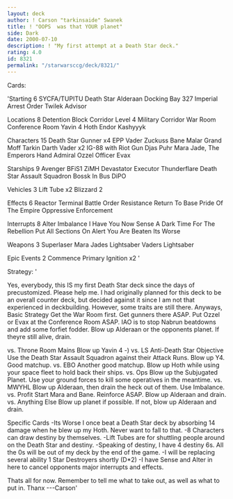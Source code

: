 ```yaml
---
layout: deck
author: ! Carson "tarkinsaide" Swanek
title: ! "OOPS  was that YOUR planet"
side: Dark
date: 2000-07-10
description: ! "My first attempt at a Death Star deck."
rating: 4.0
id: 8321
permalink: "/starwarsccg/deck/8321/"
---
```

Cards: 

'Starting 6
SYCFA/TUPITU
Death Star
Alderaan
Docking Bay 327
Imperial Arrest Order
Twilek Advisor

Locations 8
Detention Block Corridor
Level 4 Military Corridor
War Room
Conference Room
Yavin 4
Hoth
Endor
Kashyyyk

Characters 15
Death Star Gunner x4
EPP Vader
Zuckuss
Bane Malar
Grand Moff Tarkin
Darth Vader x2
IG-88 with Riot Gun
Djas Puhr
Mara Jade, The Emperors Hand
Admiral Ozzel
Officer Evax

Starships 9
Avenger
BFiS1
ZiMH
Devastator
Executor
Thunderflare
Death Star Assault Squadron
Bossk In Bus
DiPO

Vehicles 3
Lift Tube x2
Blizzard 2

Effects 6
Reactor Terminal
Battle Order
Resistance
Return To Base
Pride Of The Empire
Oppressive Enforcement

Interrupts 8
Alter
Imbalance
I Have You Now
Sense
A Dark Time For The Rebellion
Put All Sections On Alert
You Are Beaten
Its Worse

Weapons 3
Superlaser
Mara Jades Lightsaber
Vaders Lightsaber

Epic Events 2
Commence Primary Ignition x2
'

Strategy: '

Yes, everybody, this IS my first Death Star deck since the days of precustomized.  Please help me.	I had originally planned for this deck to be an overall counter deck, but decided against it since I am not that experienced in deckbuilding.  However, some traits are still there.  Anyways,
Basic Strategy  Get the War Room first.  Get gunners there ASAP.  Put Ozzel or Evax at the Conference Room ASAP.  IAO is to stop Nabrun beatdowns and add some forfiet fodder.  Blow up Alderaan or the opponents planet.  If theyre still alive, drain.

vs. Throne Room Mains Blow up Yavin 4 -)
vs. LS Anti-Death Star Objective  Use the Death Star Assault Squadron against their Attack Runs.  Blow up Y4.	Good matchup.
vs. EBO  Another good matchup.  Blow up Hoth while using your space fleet to hold back their ships.
vs. Ops  Blow up the Subjugated Planet.  Use your ground forces to kill some operatives in the meantime.
vs. MWYHL  Blow up Alderaan, then drain the heck out of them.	Use Imbalance.
vs. Profit Start Mara and Bane.  Reinforce ASAP.  Blow up Alderaan and drain.
vs. Anything Else Blow up planet if possible.	If not, blow up Alderaan and drain.

Specific Cards
-Its Worse  I once beat a Death Star deck by absorbing 14 damage when he blew up my Hoth.  Never want to fall to that.
-8 Characters can draw destiny by themselves.
-Lift Tubes are for shuttling people around on the Death Star and destiny.
-Speaking of destiny, I have 4 destiny 6s.  All the 0s will be out of my deck by the end of the game.
-I will be replacing several ability 1 Star Destroyers shortly (D*2)
-I have Sense and Alter in here to cancel opponents major interrupts and effects.

Thats all for now.  Remember to tell me what to take out, as well as what to put in.
Thanx
---Carson'
